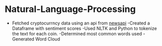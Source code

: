 # Natural-Language-Processing
- Fetched cryptocurrncy data using an api from [newsapi](newsapi.org)
-Created a Dataframe with sentiment scores
-Used NLTK and Python to tokenize the text for each coin.
-Determined most common words used
-Generated Word Cloud

